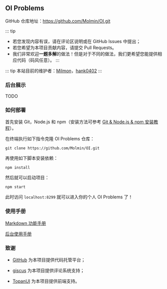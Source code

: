 ## OI Problems

GitHub 仓库地址：https://github.com/Molmin/OI.git

::: tip
- 若您发现内容有误，请在评论区说明或在 GitHub Issues 中提出；
- 若您希望为本项目贡献内容，请提交 Pull Requests。
- 我们非常欢迎**一题多解**的做法！但是对于不同的做法，我们更希望您能提供相应代码（码风任意）。
:::

::: tip
本站目前的维护者：[Milmon](https://github.com/Molmin)，[hank0402](https://www.luogu.com.cn/user/482642)
:::

### 后台展示

TODO

### 如何部署

首先安装 Git，Node.js 和 npm（安装方法可参考 [Git & Node.js & npm 安装教程]()）。

在终端执行如下指令克隆 OI Problems 仓库：

```shell
git clone https://github.com/Molmin/OI.git
```

再使用如下脚本安装依赖：

```shell
npm install
```

然后就可以启动项目：

```shell
npm start
```

此时访问 `localhost:8299` 就可以进入你的个人 OI Problems 了！

### 使用手册

[Markdown 功能手册]()

[后台使用手册]()

### 致谢

- [GitHub](https://github.com/) 为本项目提供代码托管平台；

- [giscus](https://giscus.app/) 为本项目提供评论系统支持；

- [TopanUI](https://github.com/topan-dev/TopanUI.git) 为本项目提供前端支持。